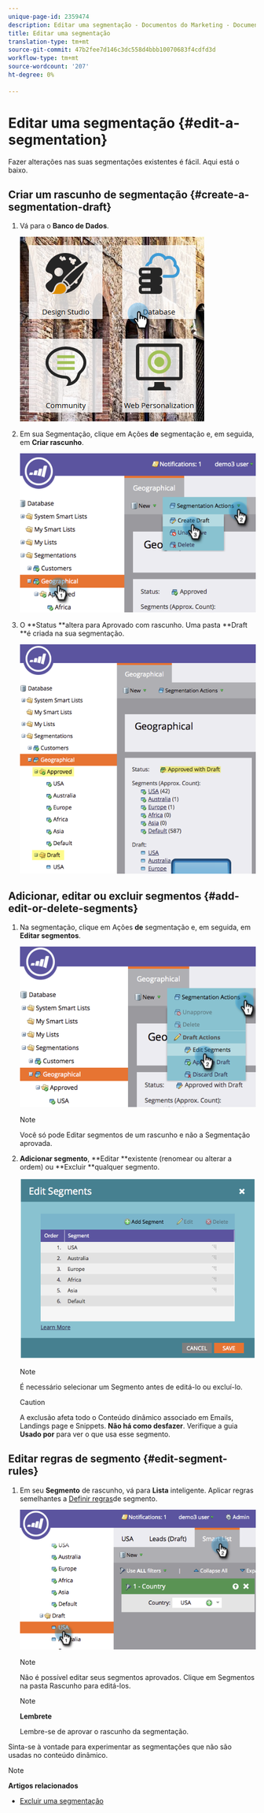 ```yaml
---
unique-page-id: 2359474
description: Editar uma segmentação - Documentos do Marketing - Documentação do produto
title: Editar uma segmentação
translation-type: tm+mt
source-git-commit: 47b2fee7d146c3dc558d4bbb10070683f4cdfd3d
workflow-type: tm+mt
source-wordcount: '207'
ht-degree: 0%

---
```



# Editar uma segmentação {#edit-a-segmentation}

Fazer alterações nas suas segmentações existentes é fácil. Aqui está o baixo.

## Criar um rascunho de segmentação {#create-a-segmentation-draft}

1. Vá para o **Banco de Dados**.

   ![](assets/db.png)

1. Em sua Segmentação, clique em Ações **de** segmentação e, em seguida, em **Criar rascunho**.

   ![](assets/two.png)

1. O **Status **altera para Aprovado com rascunho. Uma pasta **Draft **é criada na sua segmentação.

   ![](assets/three.png)

## Adicionar, editar ou excluir segmentos {#add-edit-or-delete-segments}

1. Na segmentação, clique em Ações **de** segmentação e, em seguida, em **Editar segmentos**.

   ![](assets/four.png)

   >[!NOTE]
   >
   >Você só pode Editar segmentos de um rascunho e não a Segmentação aprovada.

1. **Adicionar segmento**, **Editar **existente (renomear ou alterar a ordem) ou **Excluir **qualquer segmento.

   ![](assets/image2014-9-16-9-3a6-3a9.png)

   >[!NOTE]
   >
   >É necessário selecionar um Segmento antes de editá-lo ou excluí-lo.

   >[!CAUTION]
   >
   >A exclusão afeta todo o Conteúdo dinâmico associado em Emails, Landings page e Snippets. **Não há como desfazer**. Verifique a guia **Usado por** para ver o que usa esse segmento.

## Editar regras de segmento {#edit-segment-rules}

1. Em seu **Segmento** de rascunho, vá para **Lista** inteligente. Aplicar regras semelhantes a [Definir regras](http://docs.marketo.com/display/public/DOCS/Define+Segment+Rules)de segmento.

   ![](assets/image2014-9-16-9-3a6-3a20.png)

   >[!NOTE]
   >
   >Não é possível editar seus segmentos aprovados. Clique em Segmentos na pasta Rascunho para editá-los.

   >[!NOTE]
   >
   >**Lembrete**
   >
   >
   >Lembre-se de aprovar o rascunho da segmentação.

Sinta-se à vontade para experimentar as segmentações que não são usadas no conteúdo dinâmico.

>[!NOTE]
>
>**Artigos relacionados**
>
>* [Excluir uma segmentação](delete-a-segmentation.md)

>




